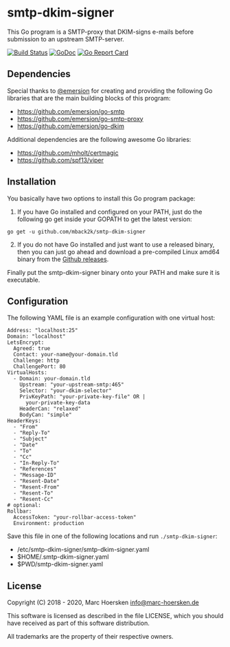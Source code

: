smtp-dkim-signer
================
This Go program is a SMTP-proxy that DKIM-signs e-mails
before submission to an upstream SMTP-server.

[![Build Status](https://travis-ci.org/mback2k/smtp-dkim-signer.svg?branch=master)](https://travis-ci.org/mback2k/smtp-dkim-signer)
[![GoDoc](https://godoc.org/github.com/mback2k/smtp-dkim-signer?status.svg)](https://godoc.org/github.com/mback2k/smtp-dkim-signer)
[![Go Report Card](https://goreportcard.com/badge/github.com/mback2k/smtp-dkim-signer)](https://goreportcard.com/report/github.com/mback2k/smtp-dkim-signer)

Dependencies
------------
Special thanks to [@emersion](https://github.com/emersion) for creating and providing
the following Go libraries that are the main building blocks of this program:

- https://github.com/emersion/go-smtp
- https://github.com/emersion/go-smtp-proxy
- https://github.com/emersion/go-dkim

Additional dependencies are the following awesome Go libraries:

- https://github.com/mholt/certmagic
- https://github.com/spf13/viper

Installation
------------
You basically have two options to install this Go program package:

1. If you have Go installed and configured on your PATH, just do the following go get inside your GOPATH to get the latest version:

```
go get -u github.com/mback2k/smtp-dkim-signer
```

2. If you do not have Go installed and just want to use a released binary,
then you can just go ahead and download a pre-compiled Linux amd64 binary from the [Github releases](https://github.com/mback2k/smtp-dkim-signer/releases).

Finally put the smtp-dkim-signer binary onto your PATH and make sure it is executable.

Configuration
-------------
The following YAML file is an example configuration with one virtual host:

```
Address: "localhost:25"
Domain: "localhost"
LetsEncrypt:
  Agreed: true
  Contact: your-name@your-domain.tld
  Challenge: http
  ChallengePort: 80
VirtualHosts:
  - Domain: your-domain.tld
    Upstream: "your-upstream-smtp:465"
    Selector: "your-dkim-selector"
    PrivKeyPath: "your-private-key-file" OR |
      your-private-key-data
    HeaderCan: "relaxed"
    BodyCan: "simple"
HeaderKeys:
  - "From"
  - "Reply-To"
  - "Subject"
  - "Date"
  - "To"
  - "Cc"
  - "In-Reply-To"
  - "References"
  - "Message-ID"
  - "Resent-Date"
  - "Resent-From"
  - "Resent-To"
  - "Resent-Cc"
# optional:
Rollbar:
  AccessToken: "your-rollbar-access-token"
  Environment: production
```

Save this file in one of the following locations and run `./smtp-dkim-signer`:

- /etc/smtp-dkim-signer/smtp-dkim-signer.yaml
- $HOME/.smtp-dkim-signer.yaml
- $PWD/smtp-dkim-signer.yaml

License
-------
Copyright (C) 2018 - 2020, Marc Hoersken <info@marc-hoersken.de>

This software is licensed as described in the file LICENSE, which
you should have received as part of this software distribution.

All trademarks are the property of their respective owners.

